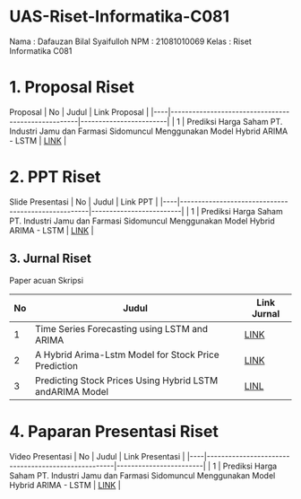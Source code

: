 # UAS-Riset-Informatika-C081

Nama  : Dafauzan Bilal Syaifulloh
NPM   : 21081010069
Kelas : Riset Informatika C081

# 1. Proposal Riset
Proposal
| No | Judul                                              | Link Proposal          |
|----|----------------------------------------------------|------------------------|
| 1  | Prediksi Harga Saham PT. Industri Jamu dan Farmasi Sidomuncul Menggunakan Model Hybrid ARIMA - LSTM   |  [LINK](https://docs.google.com/document/d/11T2B6oXTRcCtCQb2Dqr3vBvjpde9XmXzRlOfqvCEPNY/edit?usp=sharing) |

# 2. PPT Riset
Slide Presentasi
| No | Judul                                              | Link PPT                |
|----|----------------------------------------------------|-------------------------|
| 1  | Prediksi Harga Saham PT. Industri Jamu dan Farmasi Sidomuncul Menggunakan Model Hybrid ARIMA - LSTM   |  [LINK](https://www.canva.com/design/DAGZfz6gdAw/4qsgmwY37N_b7HTtKIHfJw/edit?utm_content=DAGZfz6gdAw&utm_campaign=designshare&utm_medium=link2&utm_source=sharebutton)             |

## 3. Jurnal Riset
Paper acuan Skripsi

| No | Judul                                              | Link Jurnal          |
|----|----------------------------------------------------|-------------------|
| 1  | Time Series Forecasting using LSTM and ARIMA  |  [LINK](https://thesai.org/Publications/ViewPaper?Volume=14&Issue=1&Code=IJACSA&SerialNo=33) |
| 2  | A Hybrid Arima-Lstm Model for Stock Price Prediction  |  [LINK](https://www.proquest.com/openview/288bcbf49b187672d89c8a93865cc9d0/1?pq-origsite=gscholar&cbl=2044551)    |
| 3  | Predicting Stock Prices Using Hybrid LSTM andARIMA Model  | [LINL](https://www.iaeng.org/IJAM/issues_v54/issue_3/IJAM_54_3_12.pdf)    |

# 4. Paparan Presentasi Riset
Video Presentasi
| No | Judul                                              | Link Presentasi        |
|----|----------------------------------------------------|------------------------|
| 1  | Prediksi Harga Saham PT. Industri Jamu dan Farmasi Sidomuncul Menggunakan Model Hybrid ARIMA - LSTM   |  [LINK](https://drive.google.com/file/d/1L7vWfywbOTlzz7iBksDgcFPTvjcyZoL_/view?usp=sharing)             |

